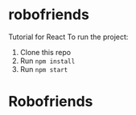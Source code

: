 # robofriends
Tutorial for React
To run the project:

1. Clone this repo
2. Run `npm install`
3. Run `npm start`
# Robofriends
